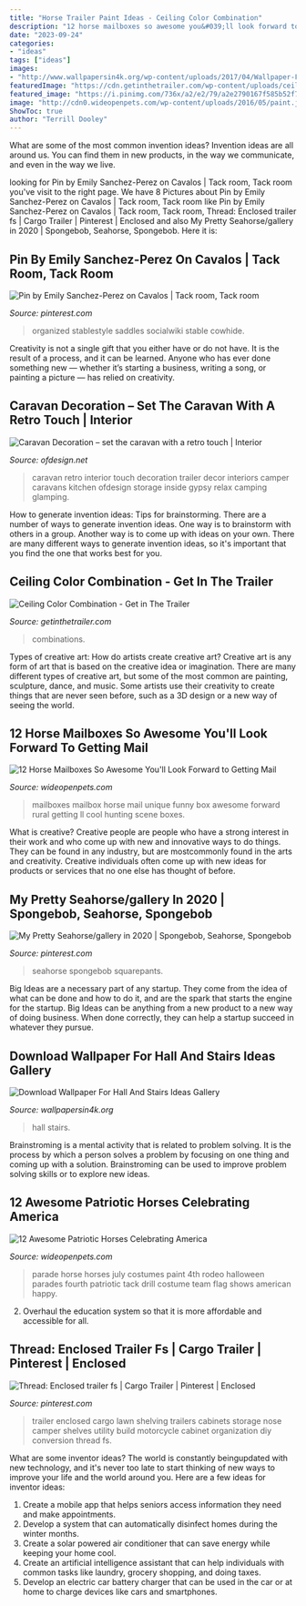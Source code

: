 ```yaml
---
title: "Horse Trailer Paint Ideas - Ceiling Color Combination"
description: "12 horse mailboxes so awesome you&#039;ll look forward to getting mail"
date: "2023-09-24"
categories:
- "ideas"
tags: ["ideas"]
images:
- "http://www.wallpapersin4k.org/wp-content/uploads/2017/04/Wallpaper-For-Hall-And-Stairs-Ideas-6.jpg"
featuredImage: "https://cdn.getinthetrailer.com/wp-content/uploads/ceiling-color-combination_121603.jpg"
featured_image: "https://i.pinimg.com/736x/a2/e2/79/a2e2790167f585b52f7d7a673deba22a.jpg"
image: "http://cdn0.wideopenpets.com/wp-content/uploads/2016/05/paint.jpg"
ShowToc: true
author: "Terrill Dooley"
---
```



What are some of the most common invention ideas?
Invention ideas are all around us. You can find them in new products, in the way we communicate, and even in the way we live.

	

		
looking for Pin by Emily Sanchez-Perez on Cavalos | Tack room, Tack room you've visit to the right page. We have 8 Pictures about Pin by Emily Sanchez-Perez on Cavalos | Tack room, Tack room like Pin by Emily Sanchez-Perez on Cavalos | Tack room, Tack room, Thread: Enclosed trailer fs | Cargo Trailer | Pinterest | Enclosed and also My Pretty Seahorse/gallery in 2020 | Spongebob, Seahorse, Spongebob. Here it is:
		
    
## Pin By Emily Sanchez-Perez On Cavalos | Tack Room, Tack Room

<img loading=lazy src="https://i.pinimg.com/736x/a2/e2/79/a2e2790167f585b52f7d7a673deba22a.jpg" onerror="this.onerror=null;this.src='https://tse4.mm.bing.net/th?id=OIP.ot_p7fApQDdxKrLLyuDq2AHaJ4&amp;pid=15.1';" alt="Pin by Emily Sanchez-Perez on Cavalos | Tack room, Tack room">

_Source: pinterest.com_

>organized stablestyle saddles socialwiki stable cowhide. 

	

Creativity is not a single gift that you either have or do not have. It is the result of a process, and it can be learned. Anyone who has ever done something new — whether it’s starting a business, writing a song, or painting a picture — has relied on creativity.

    
## Caravan Decoration – Set The Caravan With A Retro Touch | Interior

<img loading=lazy src="http://www.ofdesign.net/wp-content/uploads/files/3/6/3/caravan-decoration-set-the-caravan-with-a-retro-touch-11-363.jpg" onerror="this.onerror=null;this.src='https://tse2.mm.bing.net/th?id=OIP.8NrWcfn0Ahd6IQXALt3_IQHaJ5&amp;pid=15.1';" alt="Caravan Decoration – set the caravan with a retro touch | Interior">

_Source: ofdesign.net_

>caravan retro interior touch decoration trailer decor interiors camper caravans kitchen ofdesign storage inside gypsy relax camping glamping. 

	

How to generate invention ideas: Tips for brainstorming.
There are a number of ways to generate invention ideas. One way is to brainstorm with others in a group. Another way is to come up with ideas on your own. There are many different ways to generate invention ideas, so it's important that you find the one that works best for you.

    
## Ceiling Color Combination - Get In The Trailer

<img loading=lazy src="https://cdn.getinthetrailer.com/wp-content/uploads/ceiling-color-combination_121603.jpg" onerror="this.onerror=null;this.src='https://tse1.mm.bing.net/th?id=OIP.FEqSp2JE4QS8MQ3uiS1JdAHaFD&amp;pid=15.1';" alt="Ceiling Color Combination - Get in The Trailer">

_Source: getinthetrailer.com_

>combinations. 

	

Types of creative art: How do artists create creative art?
Creative art is any form of art that is based on the creative idea or imagination. There are many different types of creative art, but some of the most common are painting, sculpture, dance, and music. Some artists use their creativity to create things that are never seen before, such as a 3D design or a new way of seeing the world.

    
## 12 Horse Mailboxes So Awesome You&#039;ll Look Forward To Getting Mail

<img loading=lazy src="http://cdn0.wideopenpets.com/wp-content/uploads/2016/07/dab0edd00ba7d96bbbb070063ab8ca39.jpg" onerror="this.onerror=null;this.src='https://tse1.mm.bing.net/th?id=OIP.r8m5n2y7n512IImC4egUWQHaKC&amp;pid=15.1';" alt="12 Horse Mailboxes So Awesome You&#039;ll Look Forward to Getting Mail">

_Source: wideopenpets.com_

>mailboxes mailbox horse mail unique funny box awesome forward rural getting ll cool hunting scene boxes. 

	

What is creative?
Creative people are people who have a strong interest in their work and who come up with new and innovative ways to do things. They can be found in any industry, but are mostcommonly found in the arts and creativity. Creative individuals often come up with new ideas for products or services that no one else has thought of before.

    
## My Pretty Seahorse/gallery In 2020 | Spongebob, Seahorse, Spongebob

<img loading=lazy src="https://i.pinimg.com/736x/49/e2/e8/49e2e8d129ed530b9b522418e73e4d7b--spongebob-seahorses.jpg" onerror="this.onerror=null;this.src='https://tse4.mm.bing.net/th?id=OIP.RHvaNjn5_nAMIuVZkrof0QHaFr&amp;pid=15.1';" alt="My Pretty Seahorse/gallery in 2020 | Spongebob, Seahorse, Spongebob">

_Source: pinterest.com_

>seahorse spongebob squarepants. 

	

Big Ideas are a necessary part of any startup. They come from the idea of what can be done and how to do it, and are the spark that starts the engine for the startup. Big Ideas can be anything from a new product to a new way of doing business. When done correctly, they can help a startup succeed in whatever they pursue.

    
## Download Wallpaper For Hall And Stairs Ideas Gallery

<img loading=lazy src="http://www.wallpapersin4k.org/wp-content/uploads/2017/04/Wallpaper-For-Hall-And-Stairs-Ideas-6.jpg" onerror="this.onerror=null;this.src='https://tse3.mm.bing.net/th?id=OIP.w7PgLzmrxAJ-Coz0KKVP7wHaJ3&amp;pid=15.1';" alt="Download Wallpaper For Hall And Stairs Ideas Gallery">

_Source: wallpapersin4k.org_

>hall stairs. 

	

Brainstroming is a mental activity that is related to problem solving. It is the process by which a person solves a problem by focusing on one thing and coming up with a solution. Brainstroming can be used to improve problem solving skills or to explore new ideas.

    
## 12 Awesome Patriotic Horses Celebrating America

<img loading=lazy src="http://cdn0.wideopenpets.com/wp-content/uploads/2016/05/paint.jpg" onerror="this.onerror=null;this.src='https://tse4.mm.bing.net/th?id=OIP.gf7LCUnNdyY9N1Ir1L7mxwHaKa&amp;pid=15.1';" alt="12 Awesome Patriotic Horses Celebrating America">

_Source: wideopenpets.com_

>parade horse horses july costumes paint 4th rodeo halloween parades fourth patriotic tack drill costume team flag shows american happy. 

	

2. Overhaul the education system so that it is more affordable and accessible for all.

    
## Thread: Enclosed Trailer Fs | Cargo Trailer | Pinterest | Enclosed

<img loading=lazy src="https://i.pinimg.com/736x/a3/3e/20/a33e200cae6ce6c6a544ec87cba0f775--lawn-trailer-camper-trailer.jpg" onerror="this.onerror=null;this.src='https://tse3.mm.bing.net/th?id=OIP.TlYqKpFfL67IAoOEMwt2uQHaFh&amp;pid=15.1';" alt="Thread: Enclosed trailer fs | Cargo Trailer | Pinterest | Enclosed">

_Source: pinterest.com_

>trailer enclosed cargo lawn shelving trailers cabinets storage nose camper shelves utility build motorcycle cabinet organization diy conversion thread fs. 

	

What are some inventor ideas?
The world is constantly beingupdated with new technology, and it's never too late to start thinking of new ways to improve your life and the world around you. Here are a few ideas for inventor ideas: 
1. Create a mobile app that helps seniors access information they need and make appointments. 
2. Develop a system that can automatically disinfect homes during the winter months. 
3. Create a solar powered air conditioner that can save energy while keeping your home cool. 
4. Create an artificial intelligence assistant that can help individuals with common tasks like laundry, grocery shopping, and doing taxes. 
5. Develop an electric car battery charger that can be used in the car or at home to charge devices like cars and smartphones.

